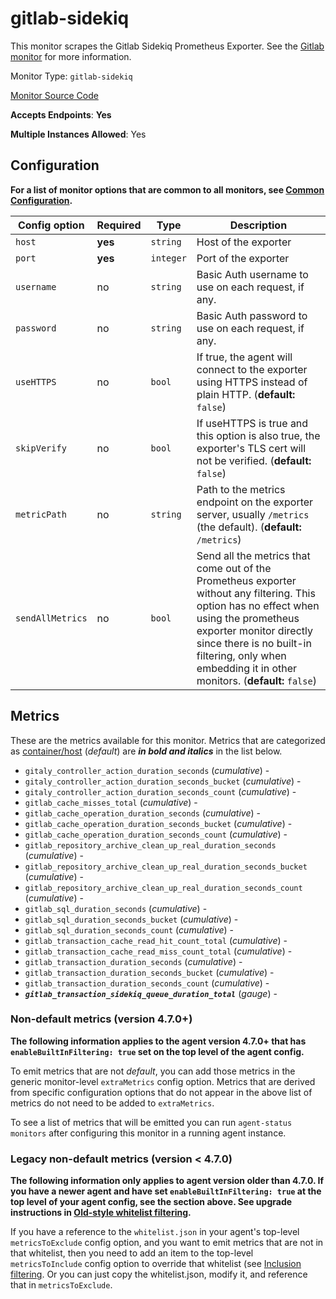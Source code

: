 <!--- GENERATED BY gomplate from scripts/docs/monitor-page.md.tmpl --->

# gitlab-sidekiq

This monitor scrapes the Gitlab Sidekiq Prometheus Exporter.  See the [Gitlab monitor](gitlab.md) for more information.


Monitor Type: `gitlab-sidekiq`

[Monitor Source Code](https://github.com/signalfx/signalfx-agent/tree/master/internal/monitors/gitlab)

**Accepts Endpoints**: **Yes**

**Multiple Instances Allowed**: Yes

## Configuration

**For a list of monitor options that are common to all monitors, see [Common
Configuration](../monitor-config.md#common-configuration).**


| Config option | Required | Type | Description |
| --- | --- | --- | --- |
| `host` | **yes** | `string` | Host of the exporter |
| `port` | **yes** | `integer` | Port of the exporter |
| `username` | no | `string` | Basic Auth username to use on each request, if any. |
| `password` | no | `string` | Basic Auth password to use on each request, if any. |
| `useHTTPS` | no | `bool` | If true, the agent will connect to the exporter using HTTPS instead of plain HTTP. (**default:** `false`) |
| `skipVerify` | no | `bool` | If useHTTPS is true and this option is also true, the exporter's TLS cert will not be verified. (**default:** `false`) |
| `metricPath` | no | `string` | Path to the metrics endpoint on the exporter server, usually `/metrics` (the default). (**default:** `/metrics`) |
| `sendAllMetrics` | no | `bool` | Send all the metrics that come out of the Prometheus exporter without any filtering.  This option has no effect when using the prometheus exporter monitor directly since there is no built-in filtering, only when embedding it in other monitors. (**default:** `false`) |


## Metrics

These are the metrics available for this monitor.
Metrics that are categorized as
[container/host](https://docs.signalfx.com/en/latest/admin-guide/usage.html#about-custom-bundled-and-high-resolution-metrics)
(*default*) are ***in bold and italics*** in the list below.


 - `gitaly_controller_action_duration_seconds` (*cumulative*) - <br>
 - `gitaly_controller_action_duration_seconds_bucket` (*cumulative*) - <br>
 - `gitaly_controller_action_duration_seconds_count` (*cumulative*) - <br>
 - `gitlab_cache_misses_total` (*cumulative*) - <br>
 - `gitlab_cache_operation_duration_seconds` (*cumulative*) - <br>
 - `gitlab_cache_operation_duration_seconds_bucket` (*cumulative*) - <br>
 - `gitlab_cache_operation_duration_seconds_count` (*cumulative*) - <br>
 - `gitlab_repository_archive_clean_up_real_duration_seconds` (*cumulative*) - <br>
 - `gitlab_repository_archive_clean_up_real_duration_seconds_bucket` (*cumulative*) - <br>
 - `gitlab_repository_archive_clean_up_real_duration_seconds_count` (*cumulative*) - <br>
 - `gitlab_sql_duration_seconds` (*cumulative*) - <br>
 - `gitlab_sql_duration_seconds_bucket` (*cumulative*) - <br>
 - `gitlab_sql_duration_seconds_count` (*cumulative*) - <br>
 - `gitlab_transaction_cache_read_hit_count_total` (*cumulative*) - <br>
 - `gitlab_transaction_cache_read_miss_count_total` (*cumulative*) - <br>
 - `gitlab_transaction_duration_seconds` (*cumulative*) - <br>
 - `gitlab_transaction_duration_seconds_bucket` (*cumulative*) - <br>
 - `gitlab_transaction_duration_seconds_count` (*cumulative*) - <br>
 - ***`gitlab_transaction_sidekiq_queue_duration_total`*** (*gauge*) - <br>

### Non-default metrics (version 4.7.0+)

**The following information applies to the agent version 4.7.0+ that has
`enableBuiltInFiltering: true` set on the top level of the agent config.**

To emit metrics that are not _default_, you can add those metrics in the
generic monitor-level `extraMetrics` config option.  Metrics that are derived
from specific configuration options that do not appear in the above list of
metrics do not need to be added to `extraMetrics`.

To see a list of metrics that will be emitted you can run `agent-status
monitors` after configuring this monitor in a running agent instance.

### Legacy non-default metrics (version < 4.7.0)

**The following information only applies to agent version older than 4.7.0. If
you have a newer agent and have set `enableBuiltInFiltering: true` at the top
level of your agent config, see the section above. See upgrade instructions in
[Old-style whitelist filtering](../legacy-filtering.md#old-style-whitelist-filtering).**

If you have a reference to the `whitelist.json` in your agent's top-level
`metricsToExclude` config option, and you want to emit metrics that are not in
that whitelist, then you need to add an item to the top-level
`metricsToInclude` config option to override that whitelist (see [Inclusion
filtering](../legacy-filtering.md#inclusion-filtering).  Or you can just
copy the whitelist.json, modify it, and reference that in `metricsToExclude`.



